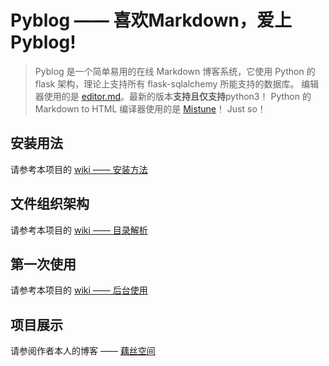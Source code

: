 # Pyblog —— 喜欢Markdown，爱上Pyblog!

> Pyblog 是一个简单易用的在线 Markdown 博客系统，它使用 Python 的 flask 架构，理论上支持所有 flask-sqlalchemy 所能支持的数据库。
编辑器使用的是 [editor.md](https://pandao.github.io/editor.md/)。最新的版本**支持且仅支持**python3！
Python 的 Markdown to HTML 编译器使用的是 [Mistune](https://github.com/lepture/mistune)！ Just so！

## 安装用法

请参考本项目的 [wiki —— 安装方法](https://github.com/eastossifrage/pyblog/wiki/%E5%AE%89%E8%A3%85%E6%96%B9%E6%B3%95)

## 文件组织架构

请参考本项目的 [wiki —— 目录解析](https://github.com/eastossifrage/pyblog/wiki/%E7%9B%AE%E5%BD%95%E8%A7%A3%E6%9E%90)

## 第一次使用

请参考本项目的 [wiki —— 后台使用](https://github.com/eastossifrage/pyblog/wiki/%E5%90%8E%E5%8F%B0%E4%BD%BF%E7%94%A8)

## 项目展示

请参阅作者本人的博客 —— [藕丝空间](https://devezhang.info)


